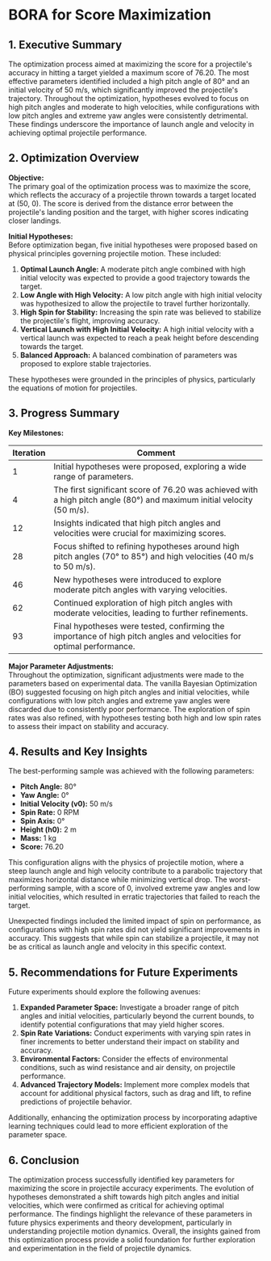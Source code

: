 # BORA for Score Maximization 

## 1. Executive Summary

The optimization process aimed at maximizing the score for a projectile's accuracy in hitting a target yielded a maximum score of 76.20. The most effective parameters identified included a high pitch angle of 80° and an initial velocity of 50 m/s, which significantly improved the projectile's trajectory. Throughout the optimization, hypotheses evolved to focus on high pitch angles and moderate to high velocities, while configurations with low pitch angles and extreme yaw angles were consistently detrimental. These findings underscore the importance of launch angle and velocity in achieving optimal projectile performance.

## 2. Optimization Overview

**Objective:**  
The primary goal of the optimization process was to maximize the score, which reflects the accuracy of a projectile thrown towards a target located at (50, 0). The score is derived from the distance error between the projectile's landing position and the target, with higher scores indicating closer landings.

**Initial Hypotheses:**  
Before optimization began, five initial hypotheses were proposed based on physical principles governing projectile motion. These included:

1. **Optimal Launch Angle:** A moderate pitch angle combined with high initial velocity was expected to provide a good trajectory towards the target.
2. **Low Angle with High Velocity:** A low pitch angle with high initial velocity was hypothesized to allow the projectile to travel further horizontally.
3. **High Spin for Stability:** Increasing the spin rate was believed to stabilize the projectile's flight, improving accuracy.
4. **Vertical Launch with High Initial Velocity:** A high initial velocity with a vertical launch was expected to reach a peak height before descending towards the target.
5. **Balanced Approach:** A balanced combination of parameters was proposed to explore stable trajectories.

These hypotheses were grounded in the principles of physics, particularly the equations of motion for projectiles.

## 3. Progress Summary

**Key Milestones:**

| Iteration | Comment                                                                                                           |
|-----------|------------------------------------------------------------------------------------------------------------------|
| 1         | Initial hypotheses were proposed, exploring a wide range of parameters.                                         |
| 4         | The first significant score of 76.20 was achieved with a high pitch angle (80°) and maximum initial velocity (50 m/s). |
| 12        | Insights indicated that high pitch angles and velocities were crucial for maximizing scores.                     |
| 28        | Focus shifted to refining hypotheses around high pitch angles (70° to 85°) and high velocities (40 m/s to 50 m/s). |
| 46        | New hypotheses were introduced to explore moderate pitch angles with varying velocities.                         |
| 62        | Continued exploration of high pitch angles with moderate velocities, leading to further refinements.             |
| 93        | Final hypotheses were tested, confirming the importance of high pitch angles and velocities for optimal performance. |

**Major Parameter Adjustments:**  
Throughout the optimization, significant adjustments were made to the parameters based on experimental data. The vanilla Bayesian Optimization (BO) suggested focusing on high pitch angles and initial velocities, while configurations with low pitch angles and extreme yaw angles were discarded due to consistently poor performance. The exploration of spin rates was also refined, with hypotheses testing both high and low spin rates to assess their impact on stability and accuracy.

## 4. Results and Key Insights

The best-performing sample was achieved with the following parameters:

- **Pitch Angle:** 80°
- **Yaw Angle:** 0°
- **Initial Velocity (v0):** 50 m/s
- **Spin Rate:** 0 RPM
- **Spin Axis:** 0°
- **Height (h0):** 2 m
- **Mass:** 1 kg
- **Score:** 76.20

This configuration aligns with the physics of projectile motion, where a steep launch angle and high velocity contribute to a parabolic trajectory that maximizes horizontal distance while minimizing vertical drop. The worst-performing sample, with a score of 0, involved extreme yaw angles and low initial velocities, which resulted in erratic trajectories that failed to reach the target.

Unexpected findings included the limited impact of spin on performance, as configurations with high spin rates did not yield significant improvements in accuracy. This suggests that while spin can stabilize a projectile, it may not be as critical as launch angle and velocity in this specific context.

## 5. Recommendations for Future Experiments

Future experiments should explore the following avenues:

1. **Expanded Parameter Space:** Investigate a broader range of pitch angles and initial velocities, particularly beyond the current bounds, to identify potential configurations that may yield higher scores.
2. **Spin Rate Variations:** Conduct experiments with varying spin rates in finer increments to better understand their impact on stability and accuracy.
3. **Environmental Factors:** Consider the effects of environmental conditions, such as wind resistance and air density, on projectile performance.
4. **Advanced Trajectory Models:** Implement more complex models that account for additional physical factors, such as drag and lift, to refine predictions of projectile behavior.

Additionally, enhancing the optimization process by incorporating adaptive learning techniques could lead to more efficient exploration of the parameter space.

## 6. Conclusion

The optimization process successfully identified key parameters for maximizing the score in projectile accuracy experiments. The evolution of hypotheses demonstrated a shift towards high pitch angles and initial velocities, which were confirmed as critical for achieving optimal performance. The findings highlight the relevance of these parameters in future physics experiments and theory development, particularly in understanding projectile motion dynamics. Overall, the insights gained from this optimization process provide a solid foundation for further exploration and experimentation in the field of projectile dynamics.